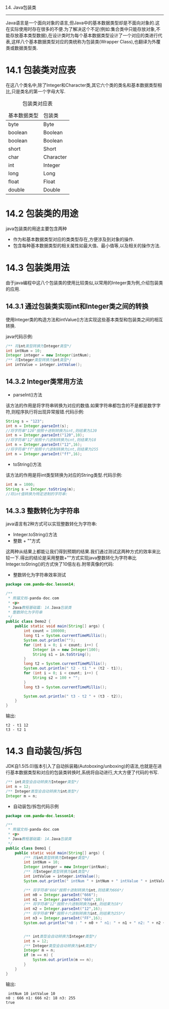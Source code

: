 14. Java包装类
************

Java语言是一个面向对象的语言,但Java中的基本数据类型却是不面向对象的.这在实际使用时存在很多的不便.为了解决这个不足(例如:集合类中只能存放对象,不能存放基本类型数据),在设计类时为每个基本数据类型设计了一个对应的类进行代表,这样八个基本数据类型对应的类统称为包装类(Wrapper Class),也翻译为外覆类或数据类型类.
 
14.1 包装类对应表
===

在这八个类名中,除了Integer和Character类,其它六个类的类名和基本数据类型相比,只是类名的第一个字母大写.

<table class="table table-bordered table-responsive">
    <caption>包装类对应表</caption>
    <thead>
        <tr class="success">
            <td>基本数据类型</td>
            <td>包装类</td>
        </tr>
    </thead>
    <tbody>
        <tr class="active">
            <td>byte</td>
            <td>Byte</td>
        </tr>
		<tr>
			<td>boolean</td>
			<td>Boolean</td>
        </tr>
		<tr class="active">
			<td>boolean</td>
			<td>Boolean</td>
        </tr>
		<tr>
			<td>short</td>
			<td>Short</td>
        </tr>
		<tr class="active">
			<td>char</td>
			<td>Character</td>
        </tr>
		<tr>
			<td>int</td>
			<td>Integer</td>
        </tr>
		<tr class="active">
			<td>long</td>
			<td>Long</td>
        </tr>
		<tr>
			<td>float</td>
			<td>Float</td>
        </tr>
		<tr class="active">
			<td>double</td>
			<td>Double</td>
        </tr>
    </tbody>
</table>


14.2 包装类的用途
===

java包装类的用途主要包含两种

- 作为和基本数据类型对应的类类型存在,方便涉及到对象的操作.
- 包含每种基本数据类型的相关属性如最大值、最小值等,以及相关的操作方法.

14.3 包装类用法
===

由于java编程中这八个包装类的使用比较类似,以常用的Integer类为例,介绍包装类的应用.

14.3.1 通过包装类实现int和Integer类之间的转换
---

使用Integer类的构造方法和intValue()方法实现这些基本类型和包装类之间的相互转换.

java代码示例:
```java
/** 将int类型转换为Integer类型*/
int intNum = 10;
Integer integer = new Integer(intNum);
/** 将Integer类型转换为int类型*/
int intValue = integer.intValue();
```
14.3.2 Integer类常用方法
---

- parseInt()方法

该方法的作用是将字符串转换为对应的数值.如果字符串都包含的不是都是数字字符,则程序执行将出现异常报错.代码示例:

```java
String s = "123";
int n = Integer.parseInt(s);
//将字符串"120"按照十进制转换为int,则结果为120
int n = Integer.parseInt("120",10);
//将字符串"12"按照十六进制转换为int,则结果为18
int n = Integer.parseInt("12",16);
//将字符串"ff"按照十六进制转换为int,则结果为255
int n = Integer.parseInt("ff",16);
```

- toString()方法

该方法的作用是将int类型转换为对应的String类型.代码示例:

```java
int m = 1000;
String s = Integer.toString(m);
//将int值转换为特定进制的字符串:

```

14.3.3 整数转化为字符串
---
java语言有2种方式可以实现整数转化为字符串:

- Integer.toString()方法
- 整数 + ""方式

这两种从结果上都能让我们得到预期的结果.我们通过测试这两种方式的效率来比较一下.得出的结论是采用整数+""方式实现java整数转化为字符串比Integer.toString()的方式快了10倍左右.附带真像的代码:

- 整数转化为字符串效率测试
```java
package com.panda-doc.lesson14;

/**
 * 熊猫文档-panda-doc.com
 * <p>
 * Java教程基础篇: 14.Java包装类
 * 整数转化为字符串
 */
public class Demo2 {
    public static void main(String[] args) {
        int count = 100000;
        long t1 = System.currentTimeMillis();
        System.out.println("");
        for (int i = 0; i < count; i++) {
            Integer in = new Integer(100);
            String s1 = in.toString();
        }
        long t2 = System.currentTimeMillis();
        System.out.println(" t2 - t1 " + (t2 - t1));
        for (int i = 0; i < count; i++) {
            String s2 = 100 + "";
        }
        long t3 = System.currentTimeMillis();

        System.out.println(" t3 - t2 " + (t3 - t2));
    }
}

```
输出:
```
t2 - t1 12
t3 - t2 1
```

14.3 自动装包/拆包
===

JDK自1.5(5.0)版本引入了自动拆装箱(Autoboxing/unboxing)的语法,也就是在进行基本数据类型和对应的包装类转换时,系统将自动进行,大大方便了代码的书写.

```java
/** int类型会自动转换为Integer类型*/
int n = 12;
/** Integer类型会自动转换为int类型*/
Integer m = n;
```

- 自动装包/拆包代码示例

```java
package com.panda-doc.lesson14;

/**
 * 熊猫文档-panda-doc.com
 * <p>
 * Java教程基础篇: 14.Java包装类
 */
public class Demo1 {
    public static void main(String[] args) {
        /** 将int类型转换为Integer类型*/
        int intNum = 10;
        Integer integer = new Integer(intNum);
        /** 将Integer类型转换为int类型*/
        int intValue = integer.intValue();
        System.out.println(" intNum " + intNum + " intValue " + intValue);

        /** 将字符串"666"按照十进制转换为int,则结果为666*/
        int n0 = Integer.parseInt("666");
        int n1 = Integer.parseInt("666",10);
        /** 将字符串"12"按照十六进制转换为int,则结果为18*/
        int n2 = Integer.parseInt("12",16);
        /** 将字符串"FF"按照十六进制转换为int,则结果为255*/
        int n3 = Integer.parseInt("FF",16);
        System.out.println("n0 : " + n0 + " n1: " + n1 + " n2: " + n2 + " n3: " + n3);


        /** int类型会自动转换为Integer类型*/
        int n = 12;
        /** Integer类型会自动转换为int类型*/
        Integer m = n;
        if (m == n) {
            System.out.println(m == n);
        }
    }
}

```

输出:
```
 intNum 10 intValue 10
n0 : 666 n1: 666 n2: 18 n3: 255
true
```